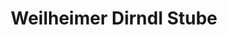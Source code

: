 ---
title: "Weilheimer Dirndl Stube"
url: /weilheim-in-oberbayern/weilheimer-dirndl-stube/
shop: Kleidung
---